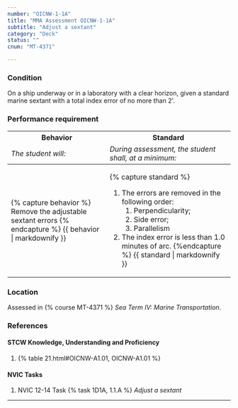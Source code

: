 ```yaml
---
number: "OICNW-1-1A"
title: "MMA Assessment OICNW-1-1A"
subtitle: "Adjust a sextant"
category: "Deck"
status: ""
cnum: "MT-4371"

---
```

### Condition

On a ship underway or in a laboratory with a clear horizon, given a standard marine sextant with a total index error of no more than 2'.

### Performance requirement 

<table width='100%' class='Guidelines'>
 <thead>
 <tr>
     <th class='thirty'>Behavior</th>
     <th class='seventy'>Standard</th>
 </tr>
 <tr>
     <td><em>The student will:</em></td>
     <td><em>During assessment, the student shall, at a minimum:</em></td>
 </tr>
 </thead>
 <tbody>
 

<tr><td>

{% capture behavior %}
Remove the adjustable sextant errors
{% endcapture %}
{{ behavior | markdownify }}

</td><td>

{% capture standard %}
1. The errors are removed in the following order:
    1. Perpendicularity;
    2. Side error;  
    3. Parallelism
2. The index error is less than 1.0 minutes of arc.
{%endcapture %}
{{ standard | markdownify }}

</td></tr>



 </tbody>
 </table>

### Location

Assessed in  {% course  MT-4371 %}  *Sea Term IV: Marine Transportation*.

### References

#### STCW Knowledge, Understanding and Proficiency

1. {% table 21.html#OICNW-A1.01, OICNW-A1.01 %}


#### NVIC Tasks

1. NVIC 12-14 Task {% task 1D1A, 1.1.A %} *Adjust a sextant*



***


